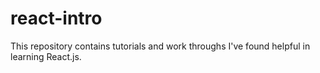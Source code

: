 # react-intro
This repository contains tutorials and work throughs I've found helpful in learning React.js.
